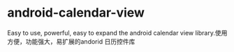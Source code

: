 # android-calendar-view
Easy to use, powerful, easy to expand the android calendar view library.使用方便，功能强大，易扩展的andorid 日历控件库
